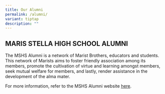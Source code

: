 ```yaml
---
title: Our Alumni
permalink: /alumni/
variant: tiptap
description: ""
---
```

<h2>MARIS STELLA HIGH SCHOOL ALUMNI</h2>
<p>The MSHS Alumni is a network of Marist Brothers, educators and students.
This network of Marists aims to foster friendly association among its members,
promote the cultivation of virtue and learning amongst members, seek mutual
welfare for members, and lastly, render assistance in the development of
the alma mater.</p>
<p>For more information, refer to the MSHS Alumni website&nbsp;<a href="https://www.mshsalumni.com/" rel="noopener noreferrer nofollow" target="_blank"><u>here</u></a>.</p>